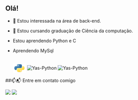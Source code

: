 ## Olá!
- 👀 Estou interessada na área de back-end.
- 🌱 Estou cursando graduação de Ciência da computação.
- Estou aprendendo Python e C
- Aprendendo MySql

  <div style="display: inline_block"><br>
  <img align="center" alt="Yas-Python" height="30" width="40" src="https://raw.githubusercontent.com/devicons/devicon/master/icons/python/python-original.svg">
  <img align="center" alt="Yas-Python" height="30" width="40" src="https://cdn.jsdelivr.net/gh/devicons/devicon@latest/icons/c/c-original.svg"/>
  <img align="center" alt="Yas-Python" height="30" width="40" src="https://cdn.jsdelivr.net/gh/devicons/devicon@latest/icons/mysql/mysql-original.svg" />
    
  </div>

##📫📬 Entre em contato comigo 

<div> 
  <a href = "mailto:yasmymsdcastro@gmail.com"><img src="https://img.shields.io/badge/-Gmail-%23333?style=for-the-badge&logo=gmail&logoColor=white" target="_blank"></a>
  <a href="https://www.linkedin.com/in/yasmym-castro-897ab6279" target="_blank"><img src="https://img.shields.io/badge/-LinkedIn-%230077B5?style=for-the-badge&logo=linkedin&logoColor=white" target="_blank"></a> 
</div>
